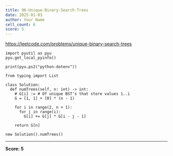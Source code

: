 ```yaml
---
title: 96-Unique-Binary-Search-Trees
date: 2025-01-03
author: Your Name
cell_count: 6
score: 5
---
```


https://leetcode.com/problems/unique-binary-search-trees


```
import pyutil as pyu
pyu.get_local_pyinfo()
```


```
print(pyu.ps2("python-dotenv"))
```


```
from typing import List
```


```
class Solution:
  def numTrees(self, n: int) -> int:
    # G[i] := # Of unique BST's that store values 1..i
    G = [1, 1] + [0] * (n - 1)

    for i in range(2, n + 1):
      for j in range(i):
        G[i] += G[j] * G[i - j - 1]

    return G[n]
```


```
new Solution().numTrees()
```


---
**Score: 5**